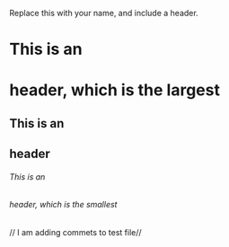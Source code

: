 Replace this with your name, and include a header.

# This is an <h1> header, which is the largest
## This is an <h2> header
###### This is an <h6> header, which is the smallest


// I am adding commets to test file//